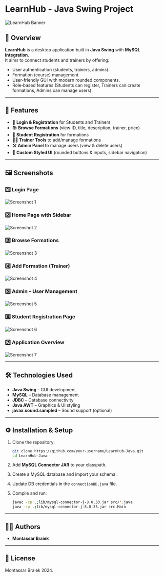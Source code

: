 # LearnHub - Java Swing Project

![LearnHub Banner](screenshots/banner.png)

## 📌 Overview
**LearnHub** is a desktop application built in **Java Swing** with **MySQL integration**.  
It aims to connect students and trainers by offering:
- User authentication (students, trainers, admins).
- Formation (course) management.
- User-friendly GUI with modern rounded components.
- Role-based features (Students can register, Trainers can create formations, Admins can manage users).

---

## 🚀 Features
- 🔑 **Login & Registration** for Students and Trainers  
- 📚 **Browse Formations** (view ID, title, description, trainer, price)  
- 📝 **Student Registration** for formations  
- 👨‍🏫 **Trainer Tools** to add/manage formations  
- 🛠️ **Admin Panel** to manage users (view & delete users)  
- 🎨 **Custom Styled UI** (rounded buttons & inputs, sidebar navigation)  

---

## 🖼️ Screenshots

### 1️⃣ Login Page
![Screenshot 1](screenshots/Screenshot1.png)

### 2️⃣ Home Page with Sidebar
![Screenshot 2](screenshots/Screenshot2.png)

### 3️⃣ Browse Formations
![Screenshot 3](screenshots/Screenshot3.png)

### 4️⃣ Add Formation (Trainer)
![Screenshot 4](screenshots/Screenshot4.png)

### 5️⃣ Admin – User Management
![Screenshot 5](screenshots/Screenshot5.png)

### 6️⃣ Student Registration Page
![Screenshot 6](screenshots/Screenshot6.png)

### 7️⃣ Application Overview
![Screenshot 7](screenshots/Screenshot7.png)

---

## 🛠️ Technologies Used
- **Java Swing** – GUI development  
- **MySQL** – Database management  
- **JDBC** – Database connectivity  
- **Java AWT** – Graphics & UI styling  
- **javax.sound.sampled** – Sound support (optional)  

---


## ⚙️ Installation & Setup
1. Clone the repository:
   ```bash
   git clone https://github.com/your-username/LearnHub-Java.git
   cd LearnHub-Java


2. Add **MySQL Connector JAR** to your classpath.
3. Create a MySQL database and import your schema.
4. Update DB credentials in the `connectionBD.java` file.
5. Compile and run:

   ```bash
   javac -cp .;lib/mysql-connector-j-8.0.33.jar src/*.java
   java -cp .;lib/mysql-connector-j-8.0.33.jar src.Main
   ```

---

## 👨‍💻 Authors

* **Montassar Braiek**

---

## 📜 License

Montassar Braiek 2024.

